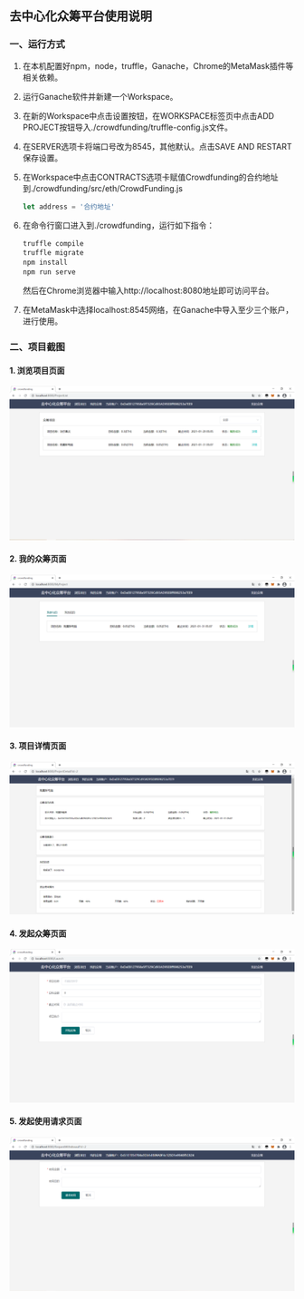 ## 去中心化众筹平台使用说明

### 一、运行方式

1. 在本机配置好npm，node，truffle，Ganache，Chrome的MetaMask插件等相关依赖。

2. 运行Ganache软件并新建一个Workspace。

3. 在新的Workspace中点击设置按钮，在WORKSPACE标签页中点击ADD PROJECT按钮导入./crowdfunding/truffle-config.js文件。

4. 在SERVER选项卡将端口号改为8545，其他默认。点击SAVE AND RESTART保存设置。

5. 在Workspace中点击CONTRACTS选项卡赋值Crowdfunding的合约地址到./crowdfunding/src/eth/CrowdFunding.js

   ```js
   let address = '合约地址'
   ```

6. 在命令行窗口进入到./crowdfunding，运行如下指令：

   ```sh
   truffle compile
   truffle migrate
   npm install
   npm run serve
   ```

   然后在Chrome浏览器中输入http://localhost:8080地址即可访问平台。

7. 在MetaMask中选择localhost:8545网络，在Ganache中导入至少三个账户，进行使用。

### 二、项目截图

#### 1. 浏览项目页面

![1](./images/1.png)

#### 2. 我的众筹页面

![2](./images/2.png)

#### 3. 项目详情页面

![3](./images/3.png)

#### 4. 发起众筹页面

![4](./images/4.png)

#### 5. 发起使用请求页面

![5](./images/5.png)

